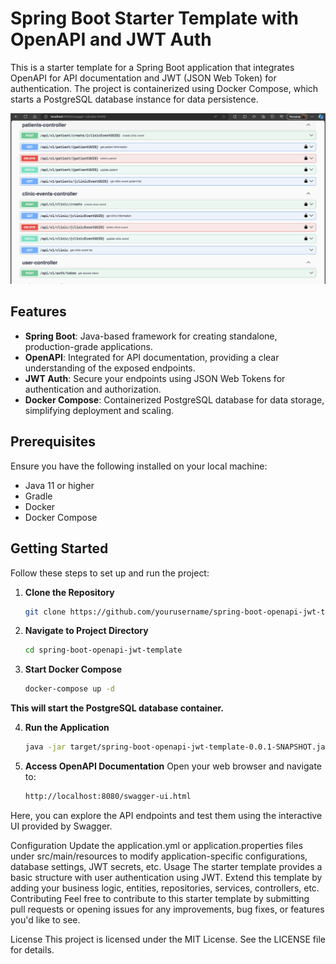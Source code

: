# Spring Boot Starter Template with OpenAPI and JWT Auth

This is a starter template for a Spring Boot application that integrates OpenAPI for API documentation and JWT (JSON Web Token) for authentication. The project is containerized using Docker Compose, which starts a PostgreSQL database instance for data persistence.

![Alt text](https://raw.githubusercontent.com/mhabashy/spring-boot-openapi-jwt-template/main/demo.png "Optional title")


## Features

- **Spring Boot**: Java-based framework for creating standalone, production-grade applications.
- **OpenAPI**: Integrated for API documentation, providing a clear understanding of the exposed endpoints.
- **JWT Auth**: Secure your endpoints using JSON Web Tokens for authentication and authorization.
- **Docker Compose**: Containerized PostgreSQL database for data storage, simplifying deployment and scaling.

## Prerequisites

Ensure you have the following installed on your local machine:

- Java 11 or higher
- Gradle
- Docker
- Docker Compose

## Getting Started

Follow these steps to set up and run the project:

1. **Clone the Repository**
   ```bash
   git clone https://github.com/yourusername/spring-boot-openapi-jwt-template.git
   ```
2. **Navigate to Project Directory**

    ```bash
    cd spring-boot-openapi-jwt-template
    ```

3. **Start Docker Compose**

    ```bash
    docker-compose up -d
    ```
 **This will start the PostgreSQL database container.**

4. **Run the Application**

    ```bash
    java -jar target/spring-boot-openapi-jwt-template-0.0.1-SNAPSHOT.jar
    ```
   
5. **Access OpenAPI Documentation**
Open your web browser and navigate to:

    ```bash
    http://localhost:8080/swagger-ui.html
    ```
   
Here, you can explore the API endpoints and test them using the interactive UI provided by Swagger.

Configuration
Update the application.yml or application.properties files under src/main/resources to modify application-specific configurations, database settings, JWT secrets, etc.
Usage
The starter template provides a basic structure with user authentication using JWT. Extend this template by adding your business logic, entities, repositories, services, controllers, etc.
Contributing
Feel free to contribute to this starter template by submitting pull requests or opening issues for any improvements, bug fixes, or features you'd like to see.

License
This project is licensed under the MIT License. See the LICENSE file for details.

